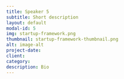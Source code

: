 ```yaml
---
title: Speaker 5
subtitle: Short description
layout: default
modal-id: 5
img: startup-framework.png
thumbnail: startup-framework-thumbnail.png
alt: image-alt
project-date:
client:
category:
description: Bio
---
```

